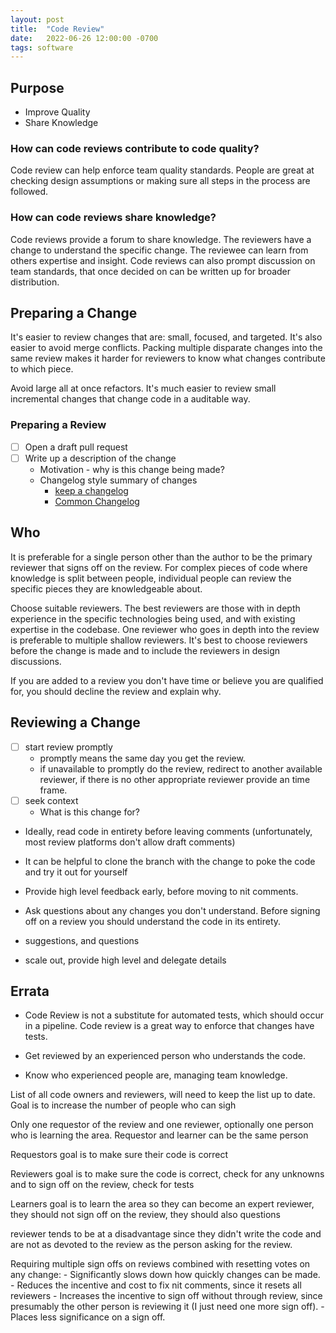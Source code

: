```yaml
---
layout: post
title:  "Code Review"
date:   2022-06-26 12:00:00 -0700
tags: software
---
```

## Purpose

- Improve Quality
- Share Knowledge

### How can code reviews contribute to code quality?

Code review can help enforce team quality standards.
People are great at checking design assumptions or making sure all steps in the process are followed.

### How can code reviews share knowledge?

Code reviews provide a forum to share knowledge.
The reviewers have a change to understand the specific change.
The reviewee can learn from others expertise and insight.
Code reviews can also prompt discussion on team standards, that once decided on can be written up for broader distribution.

## Preparing a Change

It's easier to review changes that are: small, focused, and targeted. It's also easier to avoid merge conflicts. Packing multiple disparate changes into the same review makes it harder for reviewers to know what changes contribute to which piece.

Avoid large all at once refactors. It's much easier to review small incremental changes that change code in a auditable way.

### Preparing a Review

- [ ] Open a draft pull request
- [ ] Write up a description of the change
    - Motivation - why is this change being made?
    - Changelog style summary of changes
        - [keep a changelog](https://keepachangelog.com/en/1.0.0/)
        - [Common Changelog](https://common-changelog.org/)

## Who

It is preferable for a single person other than the author to be the primary reviewer that signs off on the review. For complex pieces of code where knowledge is split between people, individual people can review the specific pieces they are knowledgeable about.

Choose suitable reviewers. The best reviewers are those with in depth experience in the specific technologies being used, and with existing expertise in the codebase. One reviewer who goes in depth into the review is preferable to multiple shallow reviewers. It's best to choose reviewers before the change is made and to include the reviewers in design discussions.

If you are added to a review you don't have time or believe you are qualified for, you should decline the review and explain why.

## Reviewing a Change

- [ ] start review promptly
    - promptly means the same day you get the review.
    - if unavailable to promptly do the review, redirect to another available reviewer, if there is no other appropriate reviewer provide an time frame.
- [ ] seek context
    - What is this change for?

- Ideally, read code in entirety before leaving comments (unfortunately, most review platforms don't allow draft comments)
- It can be helpful to clone the branch with the change to poke the code and try it out for yourself
- Provide high level feedback early, before moving to nit comments.
- Ask questions about any changes you don't understand. Before signing off on a review you should understand the code in its entirety.

- suggestions, and questions
- scale out, provide high level and delegate details


## Errata

- Code Review is not a substitute for automated tests, which should occur in a pipeline. Code review is a great way to enforce that changes have tests.

- Get reviewed by an experienced person who understands the code.

- Know who experienced people are, managing team knowledge.

List of all code owners and reviewers, will need to keep the list up to date. Goal is to increase the number of people who can sigh

Only one requestor of the review and one reviewer, optionally one person who is learning the area. Requestor and learner can be the same person

Requestors goal is to make sure their code is correct

Reviewers goal is to make sure the code is correct, check for any unknowns and to sign off on the review, check for tests

Learners goal is to learn the area so they can become an expert reviewer, they should not sign off on the review, they should also questions

reviewer tends to be at a disadvantage since they didn't write the code and are not as devoted to the review as the person asking for the review.

Requiring multiple sign offs on reviews combined with resetting votes on any change:
    - Significantly slows down how quickly changes can be made.
    - Reduces the incentive and cost to fix nit comments, since it resets all reviewers
    - Increases the incentive to sign off without through review, since presumably the other person is reviewing it (I just need one more sign off).
    - Places less significance on a sign off.
